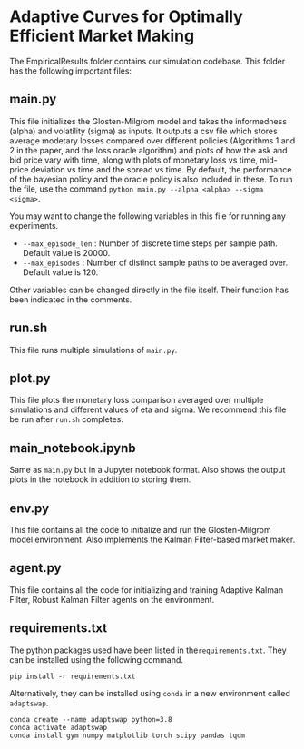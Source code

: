 # Adaptive Curves for Optimally Efficient Market Making
 

The EmpiricalResults folder contains our simulation codebase. This folder has the following important files:

## main.py 

This file initializes the Glosten-Milgrom model and takes the informedness (alpha) and volatility (sigma) as inputs. It outputs a csv file which stores average modetary losses compared over different policies (Algorithms 1 and 2 in the paper, and the loss oracle algorithm) and plots of how the ask and bid price vary with time, along with plots of monetary loss vs time, mid-price deviation vs time and the spread vs time. By default, the performance of the bayesian policy and the oracle policy is also included in these. To run the file, use the command `python main.py --alpha <alpha> --sigma <sigma>`.

You may want to change the following variables in this file for running any experiments.
- `--max_episode_len` : Number of discrete time steps per sample path. Default value is 20000. 
- `--max_episodes` : Number of distinct sample paths to be averaged over. Default value is 120.

Other variables can be changed directly in the file itself. Their function has been indicated in the comments.

## run.sh

This file runs multiple simulations of `main.py`. 

## plot.py

This file plots the monetary loss comparison averaged over multiple simulations and different values of eta and sigma. We recommend this file be run after `run.sh` completes.

## main_notebook.ipynb

Same as `main.py` but in a Jupyter notebook format. Also shows the output plots in the notebook in addition to storing them.

## env.py

This file contains all the code to initialize and run the Glosten-Milgrom model environment. Also implements the Kalman Filter-based market maker.

## agent.py

This file contains all the code for initializing and training Adaptive Kalman Filter, Robust Kalman Filter agents on the environment.

## requirements.txt

The python packages used have been listed in the`requirements.txt`. They can be installed using the following command.

```
pip install -r requirements.txt
```

Alternatively, they can be installed using `conda` in a new environment called `adaptswap`.
```
conda create --name adaptswap python=3.8
conda activate adaptswap
conda install gym numpy matplotlib torch scipy pandas tqdm
```
